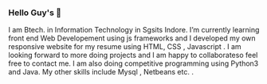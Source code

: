 ### Hello Guy's 👋
I am Btech. in Information Technology in Sgsits Indore.
I’m currently learning front end Web Developement using js frameworks and I developed my own responsive website for my resume using HTML, CSS , Javascript .
I am looking forward to more doing projects and I am happy to collaborateso feel free to contact me.
I am also doing competitive programming using Python3 and Java.
My other skills include Mysql , Netbeans etc. .
<!--
**Rishab310/Rishab310** is a ✨ _special_ ✨ repository because its `README.md` (this file) appears on your GitHub profile.

Here are some ideas to get you started:

- 🔭 I’m currently working on ...
- 🌱 I’m currently learning ...
- 👯 I’m looking to collaborate on ...
- 🤔 I’m looking for help with ...
- 💬 Ask me about ...
- 📫 How to reach me: ...
- 😄 Pronouns: ...
- ⚡ Fun fact: ...
-->
